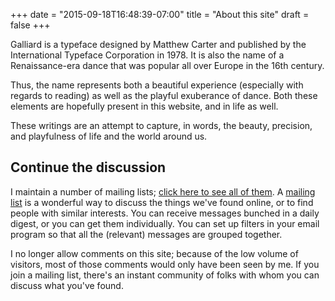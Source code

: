 +++
date = "2015-09-18T16:48:39-07:00"
title = "About this site"
draft = false
+++

Galliard is a typeface designed by Matthew Carter and published by
the International Typeface Corporation in 1978.  It is also the
name of a Renaissance-era dance that was popular all over Europe
in the 16th century.

Thus, the name represents both a beautiful experience (especially
with regards to reading) as well as the playful exuberance of dance.
Both these elements are hopefully present in this website, and in
life as well.

These writings are an attempt to capture, in words, the beauty,
precision, and playfulness of life and the world around us.

## Continue the discussion

I maintain a number of mailing lists; [click here to see all of
them](http://broadpool.email).  A [mailing
list](http://glenc.co/essay/2015/09/the-mailing-list.html) is
a wonderful way to discuss the things we've found online, or to
find people with similar interests.  You can receive messages bunched
in a daily digest, or you can get them individually.  You can set
up filters in your email program so that all the (relevant) messages
are grouped together.

I no longer allow comments on this site; because of the low volume
of visitors, most of those comments would only have been seen by
me.  If you join a mailing list, there's an instant community of
folks with whom you can discuss what you've found.
